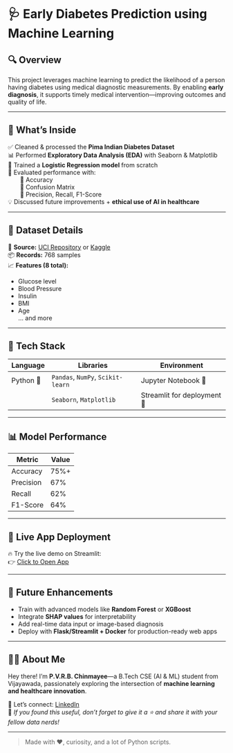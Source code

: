 # 🩺 Early Diabetes Prediction using Machine Learning

## 🔍 Overview  
This project leverages machine learning to predict the likelihood of a person having diabetes using medical diagnostic measurements. By enabling **early diagnosis**, it supports timely medical intervention—improving outcomes and quality of life.

---

## 🧠 What’s Inside  
✅ Cleaned & processed the **Pima Indian Diabetes Dataset**  
📊 Performed **Exploratory Data Analysis (EDA)** with Seaborn & Matplotlib  
🧪 Trained a **Logistic Regression model** from scratch  
🧮 Evaluated performance with:  
  🔹 Accuracy  
  🔹 Confusion Matrix  
  🔹 Precision, Recall, F1-Score  
💡 Discussed future improvements + **ethical use of AI in healthcare**

---

## 📂 Dataset Details  
📌 **Source:** [UCI Repository](https://archive.ics.uci.edu/ml/datasets/pima+indians+diabetes) or [Kaggle](https://www.kaggle.com/datasets/uciml/pima-indians-diabetes-database)  
📦 **Records:** 768 samples  
📈 **Features (8 total):**
- Glucose level  
- Blood Pressure  
- Insulin  
- BMI  
- Age  
… and more

---

## 🧰 Tech Stack

| Language | Libraries                              | Environment          |
|----------|----------------------------------------|----------------------|
| Python 🐍 | `Pandas`, `NumPy`, `Scikit-learn`      | Jupyter Notebook 📓  |
|          | `Seaborn`, `Matplotlib`                | Streamlit for deployment 🚀 |

---

## 📊 Model Performance

| Metric     | Value    |
|------------|----------|
| Accuracy   | 75%+     |
| Precision  | 67%      |
| Recall     | 62%      |
| F1-Score   | 64%      |

---

## 🚀 Live App Deployment  
🔥 Try the live demo on Streamlit:  
👉 [Click to Open App](https://diabetes-prediction-project-skgfbgmgq5fu75raczfcqz.streamlit.app/)

---

## 🌱 Future Enhancements  
- Train with advanced models like **Random Forest** or **XGBoost**  
- Integrate **SHAP values** for interpretability  
- Add real-time data input or image-based diagnosis  
- Deploy with **Flask/Streamlit + Docker** for production-ready web apps

---

## 🙋‍♀️ About Me  
Hey there! I’m **P.V.R.B. Chinmayee**—a B.Tech CSE (AI & ML) student from Vijayawada, passionately exploring the intersection of **machine learning and healthcare innovation**.

📎 Let’s connect: [LinkedIn](https://www.linkedin.com/in/chinmayee-prasad-6b788a282/)  
🌟 *If you found this useful, don’t forget to give it a ⭐ and share it with your fellow data nerds!*

---

> Made with ❤️, curiosity, and a lot of Python scripts.
